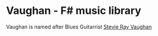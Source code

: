 # Vaughan - F# music library

Vaughan is named after Blues Guitarrist [Stevie Ray Vaughan](https://en.wikipedia.org/wiki/Stevie_Ray_Vaughan)
